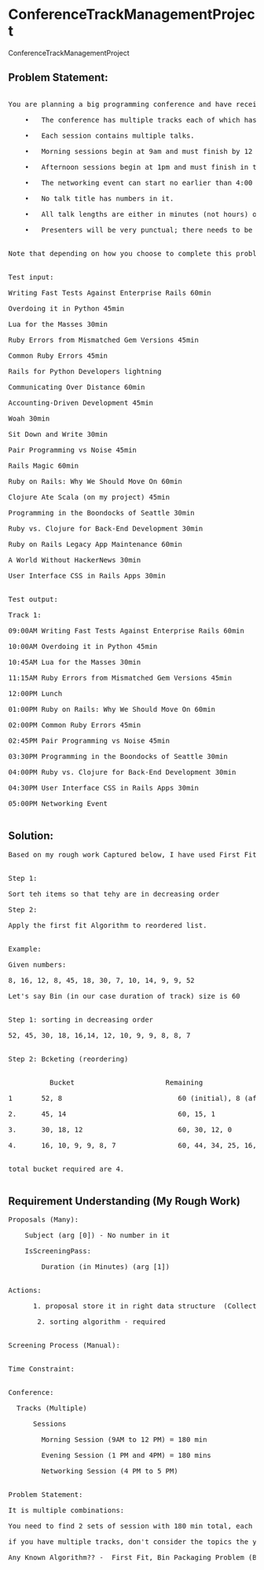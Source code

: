 # ConferenceTrackManagementProject
ConferenceTrackManagementProject
## Problem Statement:
<pre>

You are planning a big programming conference and have received many proposals which have passed the initial screen process but you're having trouble fitting them into the time constraints of the day -- there are so many possibilities! So you write a program to do it for you. <br/>
	•	The conference has multiple tracks each of which has a morning and afternoon session. <br/>
	•	Each session contains multiple talks. <br/>
	•	Morning sessions begin at 9am and must finish by 12 noon, for lunch. <br/>
	•	Afternoon sessions begin at 1pm and must finish in time for the networking event. <br/>
	•	The networking event can start no earlier than 4:00 and no later than 5:00.<br/>
	•	No talk title has numbers in it.<br/>
	•	All talk lengths are either in minutes (not hours) or lightning (5 minutes).<br/>
	•	Presenters will be very punctual; there needs to be no gap between sessions.<br/>
 
Note that depending on how you choose to complete this problem, your solution may give a different ordering or combination of talks into tracks. This is acceptable; you don’t need to exactly duplicate the sample output given here. <br/>
 
Test input:<br/>
Writing Fast Tests Against Enterprise Rails 60min<br/>
Overdoing it in Python 45min<br/>
Lua for the Masses 30min<br/>
Ruby Errors from Mismatched Gem Versions 45min<br/>
Common Ruby Errors 45min<br/>
Rails for Python Developers lightning<br/>
Communicating Over Distance 60min<br/>
Accounting-Driven Development 45min<br/>
Woah 30min<br/>
Sit Down and Write 30min<br/>
Pair Programming vs Noise 45min<br/>
Rails Magic 60min<br/>
Ruby on Rails: Why We Should Move On 60min<br/>
Clojure Ate Scala (on my project) 45min<br/>
Programming in the Boondocks of Seattle 30min<br/>
Ruby vs. Clojure for Back-End Development 30min<br/>
Ruby on Rails Legacy App Maintenance 60min<br/>
A World Without HackerNews 30min<br/>
User Interface CSS in Rails Apps 30min<br/>
 
Test output: <br/>
Track 1:<br/>
09:00AM Writing Fast Tests Against Enterprise Rails 60min<br/>
10:00AM Overdoing it in Python 45min<br/>
10:45AM Lua for the Masses 30min<br/>
11:15AM Ruby Errors from Mismatched Gem Versions 45min<br/>
12:00PM Lunch<br/>
01:00PM Ruby on Rails: Why We Should Move On 60min<br/>
02:00PM Common Ruby Errors 45min<br/>
02:45PM Pair Programming vs Noise 45min<br/>
03:30PM Programming in the Boondocks of Seattle 30min<br/>
04:00PM Ruby vs. Clojure for Back-End Development 30min<br/>
04:30PM User Interface CSS in Rails Apps 30min<br/>
05:00PM Networking Event<br/>
</pre>

## Solution:<br/>
<pre>
Based on my rough work Captured below, I have used First Fit Decreasing Algorithm for this requirment. How it works ?<br/>

Step 1:<br/>
Sort teh items so that tehy are in decreasing order<br/>
Step 2: <br/>
Apply the first fit Algorithm to reordered list.<br/>

Example:<br/>
Given numbers:<br/>
8, 16, 12, 8, 45, 18, 30, 7, 10, 14, 9, 9, 52<br/>
Let's say Bin (in our case duration of track) size is 60 <br/>

Step 1: sorting in decreasing order<br/>
52, 45, 30, 18, 16,14, 12, 10, 9, 9, 8, 8, 7<br/>

Step 2: Bcketing (reordering)<br/>

          Bucket                      Remaining <br/>
1       52, 8                            60 (initial), 8 (after adding 52), 0 (after adding 8, other numbers not fit)<br/>
2.      45, 14                           60, 15, 1<br/>
3.      30, 18, 12                       60, 30, 12, 0<br/>
4.      16, 10, 9, 9, 8, 7               60, 44, 34, 25, 16, 8, 1<br/> 

total bucket required are 4.<br/>
</pre>

## Requirement Understanding (My Rough Work)<br/>

<pre>
Proposals (Many):<br/>
	Subject (arg [0]) - No number in it<br/>
	IsScreeningPass:<br/>
        Duration (in Minutes) (arg [1])<br/>
        
Actions:<br/>
      1. proposal store it in right data structure  (Collections, hash table / Map / Set):  should not take duplicates, no  ordering required<br/>
       2. sorting algorithm - required<br/>

Screening Process (Manual):<br/>

Time Constraint: <br/>

Conference:<br/>
  Tracks (Multiple)<br/>
	  Sessions<br/>
		Morning Session (9AM to 12 PM) = 180 min<br/>
		Evening Session (1 PM and 4PM) = 180 mins<br/>
		Networking Session (4 PM to 5 PM)<br/>

Problem Statement:<br/>
It is multiple combinations: <br/>
You need to find 2 sets of session with 180 min total, each session<br/>
if you have multiple tracks, don't consider the topics the you considered in the other track<br/>
Any Known Algorithm?? -  First Fit, Bin Packaging Problem (Bin Size = 180), for n bin output, apply nP2 permutation <br/>



</pre>
	 
